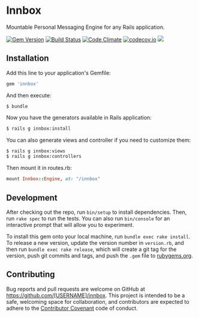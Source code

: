 # Innbox

Mountable Personal Messaging Engine for any Rails application.

[![Gem Version](https://badge.fury.io/rb/innbox.svg)](https://badge.fury.io/rb/innbox) [![Build Status](https://travis-ci.org/rails-engine/innbox.svg)](https://travis-ci.org/rails-engine/innbox) [![Code Climate](https://codeclimate.com/github/rails-engine/innbox/badges/gpa.svg)](https://codeclimate.com/github/rails-engine/innbox) [![codecov.io](https://codecov.io/github/rails-engine/innbox/coverage.svg?branch=master)](https://codecov.io/github/rails-engine/innbox?branch=master) [![](http://inch-ci.org/github/rails-engine/innbox.svg?branch=master)](http://inch-ci.org/github/rails-engine/innbox?branch=master)

## Installation

Add this line to your application's Gemfile:

```ruby
gem 'innbox'
```

And then execute:

    $ bundle

Now you have the generators available in Rails application:

```bash
$ rails g innbox:install
```

You can also generate views and controller if you need to customize them:

```bash
$ rails g innbox:views
$ rails g innbox:controllers
```

Then mount it in routes.rb:

```ruby
mount Innbox::Engine, at: "/innbox"
```

## Development

After checking out the repo, run `bin/setup` to install dependencies. Then, run `rake spec` to run the tests. You can also run `bin/console` for an interactive prompt that will allow you to experiment.

To install this gem onto your local machine, run `bundle exec rake install`. To release a new version, update the version number in `version.rb`, and then run `bundle exec rake release`, which will create a git tag for the version, push git commits and tags, and push the `.gem` file to [rubygems.org](https://rubygems.org).

## Contributing

Bug reports and pull requests are welcome on GitHub at https://github.com/[USERNAME]/innbox. This project is intended to be a safe, welcoming space for collaboration, and contributors are expected to adhere to the [Contributor Covenant](http://contributor-covenant.org) code of conduct.
